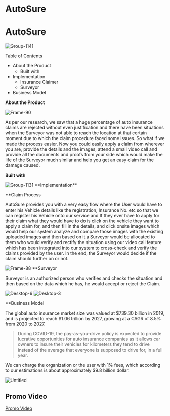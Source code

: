 # AutoSure

# AutoSure
<img src="https://i.ibb.co/9GXhJ1d/Group-1141.png" alt="Group-1141" border="0">

Table of Contents

- About the Product
    - Built with
- Implementation
    - Insurance Claimer
    - Surveyor
- Business Model

**About the Product**

<img src="https://i.ibb.co/yVYWGCs/Frame-90.png" alt="Frame-90" border="0">

As per our research, we saw that a huge percentage of auto insurance claims are rejected without even justification and there have been situations when the Surveyor was not able to reach the location at that certain moment due to which the claim procedure faced some issues. So what if we made the process easier. Now you could easily apply a claim from wherever you are, provide the details and the images, attend a small video call and provide all the documents and proofs from your side which would make the life of the Surveyor much similar and help you get an easy claim for the damage caused.

**Built with**

<img src="https://i.ibb.co/j863ZvB/Group-1131.png" alt="Group-1131" border="0">
**Implementation**

**Claim Process

AutoSure provides you with a very easy flow where the User would have to enter his Vehicle details like the registration, Insurance No. etc so that we can register his Vehicle onto our service and If they ever have to apply for their claim what they would have to do is click on the vehicle they want to apply a claim for, and then fill in the details, and click onsite images which would help our system analyze and compare those images with the existing uploaded images and then based on it a Surveyor would be allocated to them who would verify and rectify the situation using our video call feature which has been integrated into our system to cross-check and verify the claims provided by the user. In the end, the Surveyor would decide if the claim should further on or not.

<img src="https://i.ibb.co/pwwSMv7/Frame-88.png" alt="Frame-88" border="0">
**Surveyor

Surveyor is an authorized person who verifies and checks the situation and then based on the data which he has, he would accept or reject the Claim. 

<img src="https://i.ibb.co/9YTVzh2/Desktop-6.png" alt="Desktop-6" border="0">
<img src="https://i.ibb.co/z8RzG32/Desktop-3.png" alt="Desktop-3" border="0">

**Business Model

The global auto insurance market size was valued at $739.30 billion in 2019, and is projected to reach $1.06 trillion by 2027, growing at a CAGR of 8.5% from 2020 to 2027.

> During COVID-19, the pay-as-you-drive policy is expected to provide lucrative opportunities for auto insurance companies as it allows car owners to insure their vehicles for kilometers they tend to drive instead of the average that everyone is supposed to drive for, in a full year.

We can charge the organization or the user with 1% fees, which according to our estimations is about approximately $9.8 billion dollar.

<img src="https://i.ibb.co/52ZV3GN/Untitled.png" alt="Untitled" border="0">

## Promo Video

<a href="https://youtu.be/JiiwFK3LW1I">Promo Video</a>
